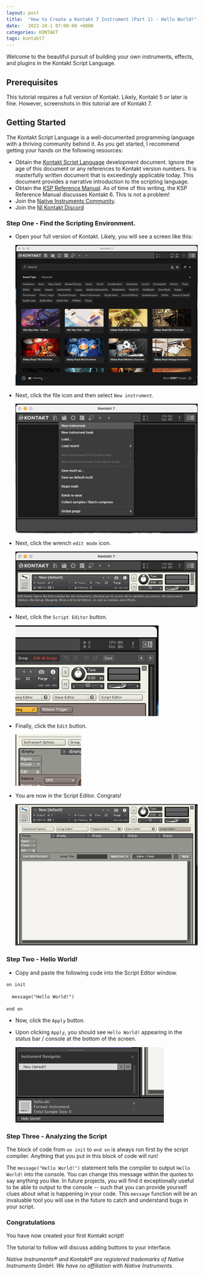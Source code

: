 ```yaml
---
layout: post
title:  "How to Create a Kontakt 7 Instrument (Part 1) - Hello World!"
date:   2022-10-1 07:00:00 +0800
categories: KONTAKT
tags: kontakt7
---
```


Welcome to the beautiful pursuit of building your own instruments, effects, and plugins in the Kontakt Script Language.

## Prerequisites

This tutorial requires a full version of Kontakt. Likely, Kontakt 5 or later is fine. However, screenshots in this tutorial are of Kontakt 7.

## Getting Started

The Kontakt Script Language is a well-documented programming language with a thriving community behind it. As you get started, I recommend getting your hands on the following resources:

* Obtain the [Kontakt Script Language](https://www.native-instruments.com/forum/attachments/kontakt-script-language-pdf.86897/) development document. Ignore the age of this document or any references to Kontakt version numbers. It is masterfully written document that is exceedingly applicable today. This document provides a narrative introduction to the scripting language.
* Obtain the [KSP Reference Manual](https://www.native-instruments.com/fileadmin/ni_media/downloads/manuals/kontakt/KONTAKT_602_KSP_Reference_Manual.pdf). As of time of this writing, the KSP Reference Manual discusses Kontakt 6. This is not a problem!
* Join the [Native Instruments Community](https://www.native-instruments.com/en/community/).
* Join the [NI Kontakt Discord](https://discord.com/invite/rTpCcpg)

### Step One - Find the Scripting Environment.

  * Open your full version of Kontakt. Likely, you will see a screen like this:

    ![kontakt splash screen with many libraries](/assets/2022-10-01-how-to-create-a-kontakt-7-instrument/001.png "kontakt splash screen")

  * Next, click the file icon and then select `New instrument`.

    ![kontakt splash screen with menu open creating new instrument](/assets/2022-10-01-how-to-create-a-kontakt-7-instrument/002.png "kontakt new instrument")

  * Next, click the wrench `edit mode` icon.

    ![kontakt interface with the wrench](/assets/2022-10-01-how-to-create-a-kontakt-7-instrument/003.png "kontakt edit mode")

  * Next, click the `Script Editor` button.

    ![kontakt opening script editor](/assets/2022-10-01-how-to-create-a-kontakt-7-instrument/004.png "kontakt opening script editor")

  * Finally, click the `Edit` button.

    ![kontakt edit button](/assets/2022-10-01-how-to-create-a-kontakt-7-instrument/005.png "kontakt edit button")

  * You are now in the Script Editor. Congrats!

    ![kontakt script editor](/assets/2022-10-01-how-to-create-a-kontakt-7-instrument/006.png "kontakt script editor")

### Step Two - Hello World!

  * Copy and paste the following code into the Script Editor window.

  ```
  on init

  	message("Hello World!")

  end on
  ```

  * Now, click the `Apply` button.

  * Upon clicking `Apply`, you should see `Hello World!` appearing in the status bar / console at the bottom of the screen.

    ![kontakt hello world](/assets/2022-10-01-how-to-create-a-kontakt-7-instrument/007.png "kontakt hello world")

### Step Three - Analyzing the Script

The block of code from `on init` to `end on` is always run first by the script compiler. Anything that you put in this block of code will run!

The `message("Hello World!")` statement tells the compiler to output `Hello World!` into the console. You can change this message within the quotes to say anything you like. In future projects, you will find it exceptionally useful to be able to output to the console -- such that you can provide yourself clues about what is happening in your code. This `message` function will be an invaluable tool you will use in the future to catch and understand bugs in your script.

### Congratulations

You have now created your first Kontakt script!

The tutorial to follow will discuss adding buttons to your interface.

*Native Instruments®️ and Kontakt®️ are registered trademarks of Native Instruments GmbH. We have no affiliation with Native Instruments.*
